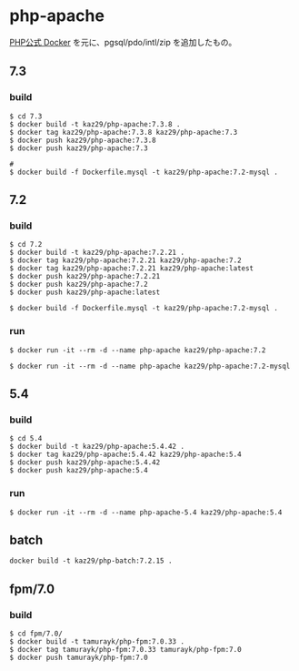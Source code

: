 # php-apache

[PHP公式 Docker](https://github.com/docker-library/php) を元に、pgsql/pdo/intl/zip を追加したもの。

## 7.3

### build 

```
$ cd 7.3
$ docker build -t kaz29/php-apache:7.3.8 .
$ docker tag kaz29/php-apache:7.3.8 kaz29/php-apache:7.3
$ docker push kaz29/php-apache:7.3.8
$ docker push kaz29/php-apache:7.3

#
$ docker build -f Dockerfile.mysql -t kaz29/php-apache:7.2-mysql .

```


## 7.2

### build 

```
$ cd 7.2
$ docker build -t kaz29/php-apache:7.2.21 .
$ docker tag kaz29/php-apache:7.2.21 kaz29/php-apache:7.2
$ docker tag kaz29/php-apache:7.2.21 kaz29/php-apache:latest
$ docker push kaz29/php-apache:7.2.21
$ docker push kaz29/php-apache:7.2
$ docker push kaz29/php-apache:latest

$ docker build -f Dockerfile.mysql -t kaz29/php-apache:7.2-mysql .

```

### run 

```
$ docker run -it --rm -d --name php-apache kaz29/php-apache:7.2

$ docker run -it --rm -d --name php-apache kaz29/php-apache:7.2-mysql
```

## 5.4

### build 

```
$ cd 5.4
$ docker build -t kaz29/php-apache:5.4.42 .
$ docker tag kaz29/php-apache:5.4.42 kaz29/php-apache:5.4
$ docker push kaz29/php-apache:5.4.42
$ docker push kaz29/php-apache:5.4
```

### run 

```
$ docker run -it --rm -d --name php-apache-5.4 kaz29/php-apache:5.4
```

## batch

```
docker build -t kaz29/php-batch:7.2.15 .
```

## fpm/7.0

### build

```
$ cd fpm/7.0/
$ docker build -t tamurayk/php-fpm:7.0.33 .
$ docker tag tamurayk/php-fpm:7.0.33 tamurayk/php-fpm:7.0
$ docker push tamurayk/php-fpm:7.0
```